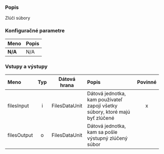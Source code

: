### Popis

Zlúči súbory

### Konfiguračné parametre

| Meno | Popis |
|:----|:----|
|**N/A**|N/A|

### Vstupy a výstupy ###

|Meno |Typ | Dátová hrana | Popis | Povinné |
|:--------|:------:|:------:|:-------------|:---------------------:|
|filesInput|i|FilesDataUnit|Dátová jednotka, kam používateľ zapojí všetky súbory, ktoré majú byť zlúčené|x|
|filesOutput|o|FilesDataUnit|Dátová jednotka, kam sa pošle výstupný zlúčený súbor||